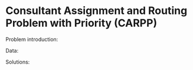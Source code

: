 # Consultant Assignment and Routing Problem with Priority (CARPP) 
Problem introduction:

Data:

Solutions:
